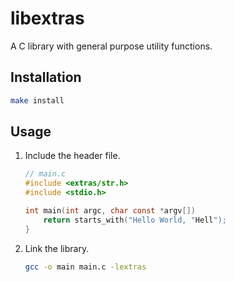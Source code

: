 # libextras

A C library with general purpose utility functions.

## Installation

```sh
make install
```

## Usage

1. Include the header file.

    ```c
    // main.c
    #include <extras/str.h>
    #include <stdio.h>

    int main(int argc, char const *argv[])
        return starts_with("Hello World, "Hell");
    }
    ```

2. Link the library.

    ```sh
    gcc -o main main.c -lextras
    ```
